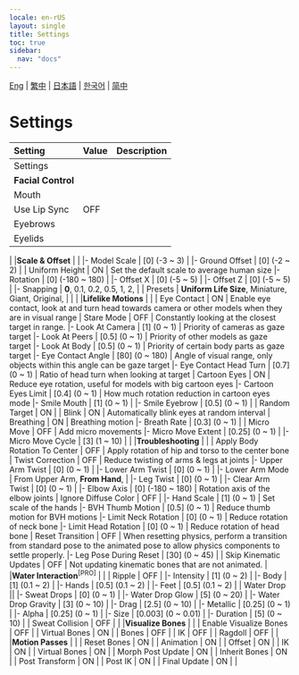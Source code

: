```yaml
---
locale: en-rUS
layout: single
title: Settings
toc: true
sidebar:
  nav: "docs"
---
```

[Eng](/dancexr/menu/2025.4/actor/all_settings) | [繁中](/tw/dancexr/menu/2025.4/actor/all_settings) | [日本語](/jp/dancexr/menu/2025.4/actor/all_settings) | [한국어](/kr/dancexr/menu/2025.4/actor/all_settings) | [简中](/zh/dancexr/menu/2025.4/actor/all_settings)

# Settings



| Setting | Value | Description |
| :--- | --- | :--- |
| Settings || 
|**Facial Control** | | 
| Mouth || 
| Use Lip Sync | OFF | 
| Eyebrows || 
| Eyelids || 
|
|**Scale & Offset** | | 
|- Model Scale | [0] (-3 ~ 3) | 
|- Ground Offset | [0] (-2 ~ 2) | 
| Uniform Height | ON | Set the default scale to average human size
|- Rotation | [0] (-180 ~ 180) | 
|- Offset X | [0] (-5 ~ 5) | 
|- Offset Z | [0] (-5 ~ 5) | 
|- Snapping | **0**, 0.1, 0.2, 0.5, 1, 2,  | 
| Presets | **Uniform Life Size**, Miniature, Giant, Original,  |  |
|
|**Lifelike Motions** | | 
| Eye Contact | ON | Enable eye contact, look at and turn head towards camera or other models when they are in visual range
| Stare Mode | OFF | Constantly looking at the closest target in range.
|- Look At Camera | [1] (0 ~ 1) | Priority of cameras as gaze target
|- Look At Peers | [0.5] (0 ~ 1) | Priority of other models as gaze target
|- Look At Body | [0.5] (0 ~ 1) | Priority of certain body parts as gaze target
|- Eye Contact Angle | [80] (0 ~ 180) | Angle of visual range, only objects within this angle can be gaze target
|- Eye Contact Head Turn | [0.7] (0 ~ 1) | Ratio of head turn when looking at target
| Cartoon Eyes | ON | Reduce eye rotation, useful for models with big cartoon eyes
|- Cartoon Eyes Limit | [0.4] (0 ~ 1) | How much rotation reduction in cartoon eyes mode
|- Smile Mouth | [1] (0 ~ 1) | 
|- Smile Eyebrow | [0.5] (0 ~ 1) | 
| Random Target | ON | 
| Blink | ON | Automatically blink eyes at random interval
| Breathing | ON | Breathing motion
|- Breath Rate | [0.3] (0 ~ 1) | 
| Micro Move | OFF | Add micro movements
|- Micro Move Extent | [0.25] (0 ~ 1) | 
|- Micro Move Cycle | [3] (1 ~ 10) | 
|
|**Troubleshooting** | | 
| Apply Body Rotation To Center | OFF | Apply rotation of hip and torso to the center bone
| Twist Correction | OFF | Reduce twisting of arms & legs at joints
|- Upper Arm Twist | [0] (0 ~ 1) | 
|- Lower Arm Twist | [0] (0 ~ 1) | 
|- Lower Arm Mode | From Upper Arm, **From Hand**,  | 
|- Leg Twist | [0] (0 ~ 1) | 
|- Clear Arm Twist | [0] (0 ~ 1) | 
|- Elbow Axis | [0] (-180 ~ 180) | Rotation axis of the elbow joints
| Ignore Diffuse Color | OFF | 
|- Hand Scale | [1] (0 ~ 1) | Set scale of the hands
|- BVH Thumb Motion | [0.5] (0 ~ 1) | Reduce thumb motion for BVH motions
|- Limit Neck Rotation | [0] (0 ~ 1) | Reduce rotation of neck bone
|- Limit Head Rotation | [0] (0 ~ 1) | Reduce rotation of head bone
| Reset Transition | OFF | When resetting physics, perform a transition from standard pose to the animated pose to allow physics components to settle properly.
|- Leg Pose During Reset | [30] (0 ~ 45) | 
| Skip Kinematic Updates | OFF | Not updating kinematic bones that are not animated.
|
|**Water Interaction**<sup>[PRO]</sup> | | 
| Ripple | OFF | 
|- Intensity | [1] (0 ~ 2) | 
|- Body | [1] (0.1 ~ 2) | 
|- Hands | [0.5] (0.1 ~ 2) | 
|- Feet | [0.5] (0.1 ~ 2) | 
| Water Drop || 
|- Sweat Drops | [0] (0 ~ 1) | 
|- Water Drop Glow | [5] (0 ~ 20) | 
|- Water Drop Gravity | [3] (0 ~ 10) | 
|- Drag | [2.5] (0 ~ 10) | 
|- Metallic | [0.25] (0 ~ 1) | 
|- Alpha | [0.25] (0 ~ 1) | 
|- Size | [0.003] (0 ~ 0.01) | 
|- Duration | [5] (0 ~ 10) | 
| Sweat Collision | OFF | 
|
|**Visualize Bones** | | 
| Enable Visualize Bones | OFF | 
| Virtual Bones | ON | 
| Bones | OFF | 
| IK | OFF | 
| Ragdoll | OFF | 
|
|**Motion Passes** | | 
| Reset Bones | ON | 
| Animation | ON | 
| Offset | ON | 
| IK | ON | 
| Virtual Bones | ON | 
| Morph Post Update | ON | 
| Inherit Bones | ON | 
| Post Transform | ON | 
| Post IK | ON | 
| Final Update | ON | 
|
